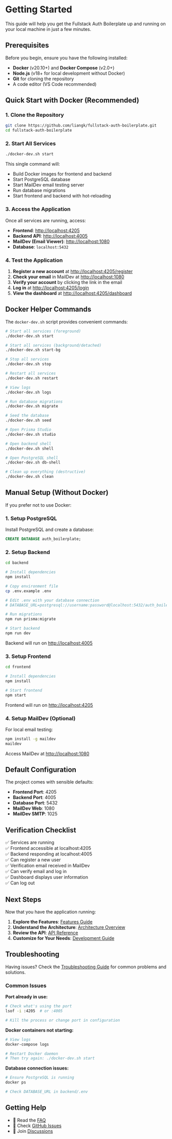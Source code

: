 # Getting Started

This guide will help you get the Fullstack Auth Boilerplate up and running on your local machine in just a few minutes.

## Prerequisites

Before you begin, ensure you have the following installed:

- **Docker** (v20.10+) and **Docker Compose** (v2.0+)
- **Node.js** (v18+ for local development without Docker)
- **Git** for cloning the repository
- A code editor (VS Code recommended)

## Quick Start with Docker (Recommended)

### 1. Clone the Repository

```bash
git clone https://github.com/liangk/fullstack-auth-boilerplate.git
cd fullstack-auth-boilerplate
```

### 2. Start All Services

```bash
./docker-dev.sh start
```

This single command will:
- Build Docker images for frontend and backend
- Start PostgreSQL database
- Start MailDev email testing server
- Run database migrations
- Start frontend and backend with hot-reloading

### 3. Access the Application

Once all services are running, access:

- **Frontend**: [http://localhost:4205](http://localhost:4205)
- **Backend API**: [http://localhost:4005](http://localhost:4005)
- **MailDev (Email Viewer)**: [http://localhost:1080](http://localhost:1080)
- **Database**: `localhost:5432`

### 4. Test the Application

1. **Register a new account** at [http://localhost:4205/register](http://localhost:4205/register)
2. **Check your email** in MailDev at [http://localhost:1080](http://localhost:1080)
3. **Verify your account** by clicking the link in the email
4. **Log in** at [http://localhost:4205/login](http://localhost:4205/login)
5. **View the dashboard** at [http://localhost:4205/dashboard](http://localhost:4205/dashboard)

## Docker Helper Commands

The `docker-dev.sh` script provides convenient commands:

```bash
# Start all services (foreground)
./docker-dev.sh start

# Start all services (background/detached)
./docker-dev.sh start-bg

# Stop all services
./docker-dev.sh stop

# Restart all services
./docker-dev.sh restart

# View logs
./docker-dev.sh logs

# Run database migrations
./docker-dev.sh migrate

# Seed the database
./docker-dev.sh seed

# Open Prisma Studio
./docker-dev.sh studio

# Open backend shell
./docker-dev.sh shell

# Open PostgreSQL shell
./docker-dev.sh db-shell

# Clean up everything (destructive)
./docker-dev.sh clean
```

## Manual Setup (Without Docker)

If you prefer not to use Docker:

### 1. Setup PostgreSQL

Install PostgreSQL and create a database:

```sql
CREATE DATABASE auth_boilerplate;
```

### 2. Setup Backend

```bash
cd backend

# Install dependencies
npm install

# Copy environment file
cp .env.example .env

# Edit .env with your database connection
# DATABASE_URL=postgresql://username:password@localhost:5432/auth_boilerplate

# Run migrations
npm run prisma:migrate

# Start backend
npm run dev
```

Backend will run on [http://localhost:4005](http://localhost:4005)

### 3. Setup Frontend

```bash
cd frontend

# Install dependencies
npm install

# Start frontend
npm start
```

Frontend will run on [http://localhost:4205](http://localhost:4205)

### 4. Setup MailDev (Optional)

For local email testing:

```bash
npm install -g maildev
maildev
```

Access MailDev at [http://localhost:1080](http://localhost:1080)

## Default Configuration

The project comes with sensible defaults:

- **Frontend Port**: 4205
- **Backend Port**: 4005
- **Database Port**: 5432
- **MailDev Web**: 1080
- **MailDev SMTP**: 1025

## Verification Checklist

✅ Services are running  
✅ Frontend accessible at localhost:4205  
✅ Backend responding at localhost:4005  
✅ Can register a new user  
✅ Verification email received in MailDev  
✅ Can verify email and log in  
✅ Dashboard displays user information  
✅ Can log out  

## Next Steps

Now that you have the application running:

1. **Explore the Features**: [Features Guide](./features.md)
2. **Understand the Architecture**: [Architecture Overview](./architecture.md)
3. **Review the API**: [API Reference](./api-reference.md)
4. **Customize for Your Needs**: [Development Guide](./development.md)

## Troubleshooting

Having issues? Check the [Troubleshooting Guide](./troubleshooting.md) for common problems and solutions.

### Common Issues

**Port already in use:**
```bash
# Check what's using the port
lsof -i :4205  # or :4005

# Kill the process or change port in configuration
```

**Docker containers not starting:**
```bash
# View logs
docker-compose logs

# Restart Docker daemon
# Then try again: ./docker-dev.sh start
```

**Database connection issues:**
```bash
# Ensure PostgreSQL is running
docker ps

# Check DATABASE_URL in backend/.env
```

## Getting Help

- 📖 Read the [FAQ](./faq.md)
- 🐛 Check [GitHub Issues](https://github.com/liangk/fullstack-auth-boilerplate/issues)
- 💬 Join [Discussions](https://github.com/liangk/fullstack-auth-boilerplate/discussions)
